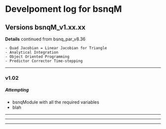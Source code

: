 # Develpoment log for bsnqM

## Versions bsnqM_v1.xx.xx

**Details**
continued from bsnq_par_v8.36

	- Quad Jacobian = Linear Jacobian for Triangle
	- Analytical Integration
	- Object Oriented Programming
	- Predictor Corrector Time-stepping
_______________________________________________


### v1.02
##### Attempting
  - bsnqModule with all the required variables
  - blah
______________________________________________  
-----------------------------------------------
---

